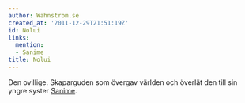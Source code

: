 ```yaml
---
author: Wahnstrom.se
created_at: '2011-12-29T21:51:19Z'
id: Nolui
links:
  mention:
  - Sanime
title: Nolui
---
```


Den ovillige. Skaparguden som övergav världen och överlät den till sin yngre syster [Sanime].

  [Sanime]: Sanime